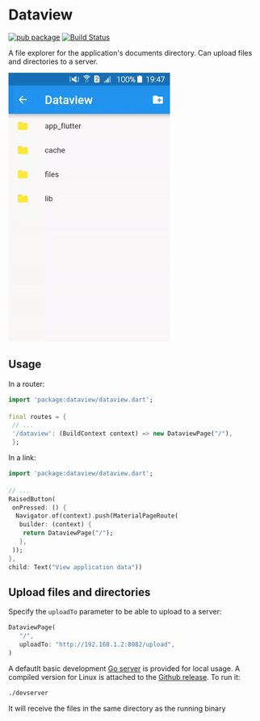 # Dataview

[![pub package](https://img.shields.io/pub/v/dataview.svg)](https://pub.dartlang.org/packages/dataview) [![Build Status](https://app.bitrise.io/app/88344c830e936002/status.svg?token=nFg7ltBAPglC0HDwDjy5BA)](https://app.bitrise.io/app/88344c830e936002#/builds)

A file explorer for the application's documents directory. Can upload files and directories to a server.

![Screenshot](screenshot.gif)

## Usage

In a router:

   ```dart
   import 'package:dataview/dataview.dart';

   final routes = {
    // ...
    '/dataview': (BuildContext context) => new DataviewPage("/"),
    };
   ```

In a link:

   ```dart
   import 'package:dataview/dataview.dart';

   // ...
   RaisedButton(
    onPressed: () {
     Navigator.of(context).push(MaterialPageRoute(
      builder: (context) {
       return DataviewPage("/");
      },
    ));
   },
   child: Text("View application data"))
   ```

## Upload files and directories

Specify the `uploadTo` parameter to be able to upload to a server:

   ```dart
   DataviewPage(
      "/",
      uploadTo: "http://192.168.1.2:8082/upload",
   )
   ```

A defautlt basic development [Go server](https://github.com/synw/dataview/tree/master/server) is provided for local usage. A compiled version for Linux is attached to the [Github release](https://github.com/synw/dataview/releases/latest). To run it:

   ```bash
   ./devserver
   ```

It will receive the files in the same directory as the running binary